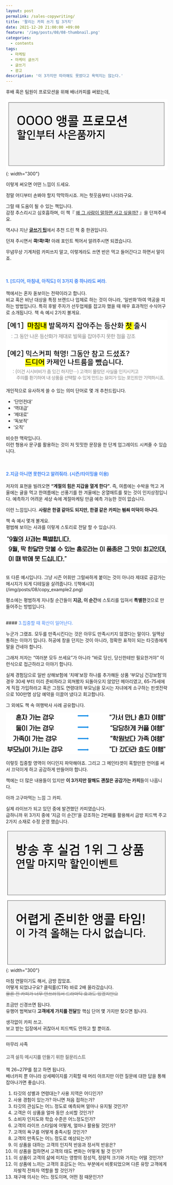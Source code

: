 ```yaml
---
layout: post
permalink: /sales-copywriting/
title: '팔리는 카피 쓰기 팁 3가지'
date: 2021-12-20 21:00:00 +09:00
feature: '/img/posts/08/08-thumbnail.png'
categories:
  - contents
tags:
  - 마케팅
  - 마케터 글쓰기
  - 글쓰기
  - 광고
description: '이 3가지만 따라해도 못썼다고 욕먹지는 않는다.'
---
```


후배 혹은 팀원이 프로모션을 위해 배너카피를 써왔는데,

![써온카피 예시](/img/posts/08/example1.png){: width="300"}

이렇게 써오면 어떤 느낌이 드세요.

정말 어디부터 손봐야 할지 막막하시죠.
저는 헛웃음부터 나더라구요.

그럴 때 도움이 될 수 있는 책입니다.  
감정 추스리시고 심호흡하며, 이 책『 [왜 그 사람이 말하면 사고 싶을까?](https://book.naver.com/bookdb/book_detail.naver?bid=20847863) 』을 던져주세요.

역시나 지난 <strong>[글쓰기 팁](https://kidult-marketer.com/5tips-for-banner-copy/)</strong>에서 추천 드린 책 중 한권입니다.

던져 주시면서 **콕!콕!콕!** 아래 포인트 찍어서 알려주시면 되겠습니다.

무념무상 기계처럼 카피쓰지 말고,
이렇게라도 쓰면 반은 먹고 들어간다고 하면서 말이죠.

<br>  

#### <span style="color:#4285F4"> 1. [드디어, 마침내, 아직도] 이 3가지 중 하나라도 써라. </span>

책에서는 혼자 돋보이는 전략이라고 합니다.  
비교 혹은 비난 대상을 특정 브랜드나 업체로 하는 것이 아니라, ‘일반화’하여 역공을 피하는 방법입니다. 특히 후발 주자가 선두업체를 잡고자 했을 때 매우 효과적인 수식어구로 소개됩니다. 책 속 예시 2가지 볼게요.  

![책예시1](/img/posts/08/copy_example1.png)

개인적으로 유사하게 쓸 수 있는 의미 단어로 몇 개 추천드립니다.
* ‘단언컨대’
* ‘역대급’
* ‘제대로’
* ‘독보적’
* ‘오직’  

비슷한 맥락입니다.  
이런 형용사 문구를 활용하는 것이 저 밋밋한 문장을 한 단계 업그레이드 시켜줄 수 있습니다.

<br>  

#### <span style="color:#4285F4"> 2.지금 아니면 못한다고 알려줘라. (시즌/타이밍을 이용) </span>

저자의 표현을 빌려오면 **“계절의 힘은 지갑을 열게 한다”**. 즉, 여름에는 수박을 먹고 겨울에는 귤을 먹고 한여름에는 선풍기를 한 겨울에는 온열매트를 찾는 것이 인지상정입니다. 예측하기 어려운 세상 속에 계절마케팅 만큼 예측 가능한 것이 없습니다.

이런 느낌입니다.
**사람은 한결 같아도 되지만, 한결 같은 카피는 ~~범죄~~ 미덕이 아니다.**

책 속 예시 몇개 볼게요.  
평범해 보이는 사과를 이렇게 스토리로 전달 할 수 있습니다.  

![책예시2](/img/posts/08/copy_example3.png)

<br>
 또 다른 예시입니다. 그냥 시즌 어휘만 그럴싸하게 붙이는 것이 아니라 제대로 공감가는 메시지가 되게 디테일을 살려줍니다.
![책예시3](/img/posts/08/copy_example2.png)

평소에는 평범하게 지나칠 순간들이 **지금, 이 순간**에 스토리를 입혀서 **특별한**것으로 만들어주는 방법입니다.

<br>  
#### <span style="color:#4285F4"> 3.집중할 때 확산이 일어난다. </span>

누군가 그랬죠. 모두를 만족시킨다는 것은 아무도 만족시키지 않겠다는 말이다. 일맥상통하는 이야기 입니다. 허공에 창을 던지는 것이 아니라, 정확한 표적이 되는 타깃층에게 말을 건네야 합니다.

그래저 저자는 “여러분 모두 쓰세요”가 아니라 “바로 당신, 당신한테만 필요한거야” 이런식으로 접근하라고 이야기 합니다.

실제 경험담으로 일반 상해보험에 ‘치매’보장 하나를 추가해둔 상품 ‘부모님 건강보험’의 경우  30세 부터 미리 준비하라고 외쳐봤자 되돌아오지 않았던 메아리였고, 65-75세에게 직접 가입하라고 혹은 그정도 연령대의 부모님을 모시는 자녀에게 소구하는 핀셋전략으로 100만명 상담 예약을 이끌어 냈다고 회고합니다.

그 외에도 책 속 여행박사 사례 공유합니다.  

![책예시4](/img/posts/08/copy_example4.png)

이렇듯 집중할 영역이 어디인지 파악해야죠. 그리고 그 메인타겟이 혹할만한 언어를 써서 끄덕이게 하고 공감하게 만들어야 합니다.

책에는 더 많은 내용들이 있지만 **이 3가지만 잘해도 괜찮은 공감가는 카피**들이 나옵니다.

아까 고구마먹는 느낌 그 카피.

실제 라이브가 되고 있던 중에 발견했던 카피였습니다.  
급하니까 위 3가지 중에 ‘지금 이 순간!’을 강조하는 2번째를 활용해서 금방 피드백 주고 2가지 소재로 수정 운영 했습니다.

![써온카피 예시2](/img/posts/08/example2.png){: width="300"}

마침 연말이기도 해서, 금방 잡았죠.  
어떻게 되었냐구요? 클릭률(CTR) 바로 2배 올라갔습니다.  
~~<span style="color:gray">물론 전 카피가 너무 안쓰러워서 드라마틱 효과도 있겠지만요</span>~~

조금만 신경쓰면 됩니다.  
유행어 범벅보다 **고객에게 가치를 전달**할 핵심 단어 몇 가지만 찾으면 됩니다.

생각없이 카피 쓰고.  
보고 받는 입장에서 귀찮아서 피드백도 안하고 할 뿐이죠.

---

마무리 사족

#### <span style="color:gray">고객 설득 메시지를 만들기 위한 질문리스트  </span>

책 26~27P를 참고 하면 됩니다.  
배너카피 뿐 아니라 상세페이지를 기획할 때 머리 아프지만 이런 질문에 대한 답을 통해 잡아나가면 좋습니다.

1. 타깃의 성별과 연령대는? 사용 지역은 어디인가?
2. 사용 경험이 있는가? 아니면 처음 접하는가?
3. 타깃의 관심도는 어느 정도로 예측되며 얼마나 유지될 것인가?
4. 고객은 이 상품을 얼마 동안 소비할 것인가?
5. 소비자 인지도와 학습 수준은 어느정도인가?
6. 고객의 라이프 스타일에 어떻게, 얼마나 활용될 것인가?
7. 고객의 욕구를 어떻게 충족시킬 것인가?
8. 고객의 만족도는 어느 정도로 예상되는가?
9. 이 상품을 대하는 고객의 인지적 반응과 정서적 반응은?
10. 이 상품을 접하면서 고객의 태도 변화는 어떻게 될 것 인가?
11. 이 상품이 고객의 삶에 미치는 영향의 정성적, 정량적 크기와 가치는 어떨 것인가?
12. 이 상품에 느끼는 고객의 호감도는 어느 부분에서 비롯되었으며 다른 유망 고객에게 자발적 전파자 역할을 할 것인가?
13. 재구매 의사는 어느 정도이며, 어떤 점 때문인가?
